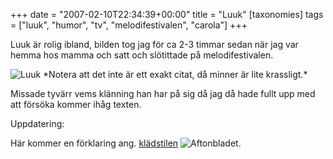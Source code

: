 +++
date = "2007-02-10T22:34:39+00:00"
title = "Luuk"
[taxonomies]
tags = ["luuk", "humor", "tv", "melodifestivalen", "carola"]
+++

Luuk är rolig ibland, bilden tog jag för ca 2-3 timmar sedan när jag var hemma hos mamma och satt och slötittade på melodifestivalen.

<img id="image292" src="/images/2007/02/luuk.jpg" alt="Luuk" />  
*Notera att det inte är ett exakt citat, då minner är lite krassligt.*

Missade tyvärr vems klänning han har på sig då jag då hade fullt upp med att försöka kommer ihåg texten.

Uppdatering:

Här kommer en förklaring ang. [klädstilen][1] <img id="image294" src="/images/2007/02/aft.png" alt="Aftonbladet" />.



<small></small>

 [1]: https://web.archive.org/web/20070219185516/http://www.aftonbladet.se/vss/noje/story/0,2789,997388,00.html
